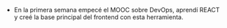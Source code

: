 - En la primera semana empecé el MOOC sobre DevOps, aprendí REACT y creé la base principal del frontend con esta herramienta.